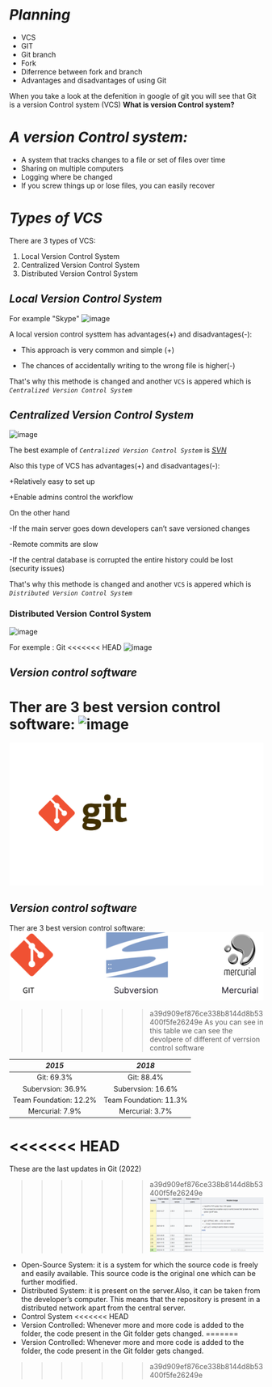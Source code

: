 
# ***Planning***
- VCS
- GIT
- Git branch
- Fork
- Diferrence between fork and branch
- Advantages and disadvantages of using Git

When you take a look at the defenition in google of git you will see that Git is a version Control system (VCS)
    **What is version Control system?**
    
# ***A version Control system:***
* A system that tracks changes to a file or set of files over time
* Sharing on multiple computers
* Logging where be changed
* If you screw things up or lose files, you can easily recover 

# ***Types of VCS***

There are 3 types of VCS:
1. Local Version Control System 
2. Centralized Version Control System
3. Distributed Version Control System

## **_Local Version Control System_**
For example "Skype" 
![image](https://cdn.shortpixel.ai/spai/w_738+q_glossy+ret_img+to_webp/https://serengetitech.com/wp-content/uploads/2020/12/local-version-control.png)

A local version control systtem has advantages(+) and disadvantages(-):
   + This approach is very common and simple (+)
   - The chances of accidentally writing to the wrong file is higher(-)

That's why this methode is changed and another `VCS` is appered which is *`Centralized Version Control System`*

## **_Centralized Version Control System_**
![image](https://cdn.shortpixel.ai/spai/w_738+q_glossy+ret_img+to_webp/https://serengetitech.com/wp-content/uploads/2020/12/Centralized-Version-Control-System.png)

The best example of *`Centralized Version Control System`* is [*_SVN_*](https://fr.wikipedia.org/wiki/Apache_Subversion)

Also this type of VCS has advantages(+) and disadvantages(-):

   +Relatively easy to set up

   +Enable admins control the workflow

   On the other hand

   -If the main server goes down developers can’t save versioned changes

   -Remote commits are slow
   
   -If the central database is corrupted the entire history could be lost (security issues)

That's why this methode is changed and another `VCS` is appered which is *`Distributed Version Control System`*

### **Distributed Version Control System**
![image](https://cdn.shortpixel.ai/spai/w_738+q_glossy+ret_img+to_webp/https://serengetitech.com/wp-content/uploads/2020/12/distributed-version-control.png)

For exemple : Git
<<<<<<< HEAD
![image](gitgithub%20-%20Copie.png)

## _Version control software_
Ther are 3 best version control software:
![image](VCS.png)
=======
![image](/image/gitgithub%20-%20Copie.png)

## _Version control software_
Ther are 3 best version control software:
![image](/image/VCS.png)
>>>>>>> a39d909ef876ce338b8144d8b53400f5fe26249e
As you can see in this table we can see the devolpere of different of verrsion control software

|***2015***                   |***2018***                   |
|:---------------------------:|:---------------------------:|
|Git: 69.3%                   |Git: 88.4%                   |
|Subervsion: 36.9%            |Subervsion: 16.6%            |
|Team Foundation: 12.2%       |Team Foundation: 11.3%       |
|Mercurial: 7.9%              |Mercurial: 3.7%              |

<<<<<<< HEAD
=======

These are the last updates in Git (2022)


>>>>>>> a39d909ef876ce338b8144d8b53400f5fe26249e
![image](/image/Gitpng.png)

* Open-Source System: it is a system for which the source code is freely and easily available. This source code is the original one which can be further modified.
* Distributed System: it is present on the server.Also, it can be taken from the developer’s computer. This means that the repository is present in a distributed network apart from the central server.
* Control System
<<<<<<< HEAD
* Version Controlled: Whenever more and more code is added to the folder, the code present in the Git folder gets changed.
=======
* Version Controlled: Whenever more and more code is added to the folder, the code present in the Git folder gets changed.
>>>>>>> a39d909ef876ce338b8144d8b53400f5fe26249e
